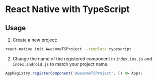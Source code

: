 # React Native with TypeScript

## Usage

1. Create a new project:

```sh
react-native init AwesomeTSProject --template typescript
```

2. Change the name of the registered component in `index.ios.js` and `index.android.js` to match your project name.

```ts
AppRegistry.registerComponent('AwesomeTSProject', () => App);
```
